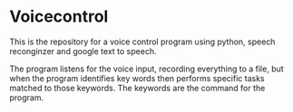 # Voicecontrol

This is the repository for a voice control program using python, speech reconginzer and google text to speech.

The program listens for the voice input, recording everything to a file, but when the program identifies key words then performs specific tasks matched to those keywords.
The keywords are the command for the program.
